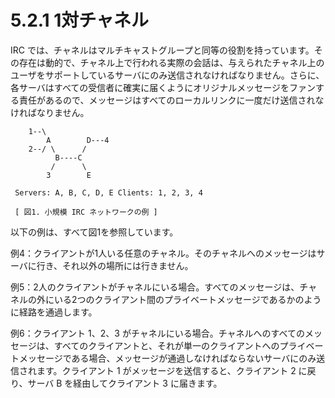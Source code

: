 # 5.2.1 1対チャネル

IRC では、チャネルはマルチキャストグループと同等の役割を持っています。その存在は動的で、チャネル上で行われる実際の会話は、与えられたチャネル上のユーザをサポートしているサーバにのみ送信されなければなりません。さらに、各サーバはすべての受信者に確実に届くようにオリジナルメッセージをファンする責任があるので、メッセージはすべてのローカルリンクに一度だけ送信されなければなりません。

```
    1--\
        A        D---4
    2--/ \      /
          B----C
         /      \
        3        E

 Servers: A, B, C, D, E Clients: 1, 2, 3, 4

 [ 図1. 小規模 IRC ネットワークの例 ]
```

以下の例は、すべて図1を参照しています。

例4：クライアントが1人いる任意のチャネル。そのチャネルへのメッセージはサーバに行き、それ以外の場所には行きません。

例5：2人のクライアントがチャネルにいる場合。すべてのメッセージは、チャネルの外にいる2つのクライアント間のプライベートメッセージであるかのように経路を通過します。

例6：クライアント 1、2、3 がチャネルにいる場合。チャネルへのすべてのメッセージは、すべてのクライアントと、それが単一のクライアントへのプライベートメッセージである場合、メッセージが通過しなければならないサーバにのみ送信されます。クライアント 1 がメッセージを送信すると、クライアント 2 に戻り、サーバ B を経由してクライアント 3 に届きます。

